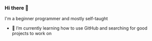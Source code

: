 ### Hi there 👋

<!--
**shindigwagon/shindigwagon** is a ✨ _special_ ✨ repository because its `README.md` (this file) appears on your GitHub profile.




-->

I'm a beginner programmer and mostly self-taught

- 🌱 I’m currently learning how to use GitHub and searching for good projects to work on
